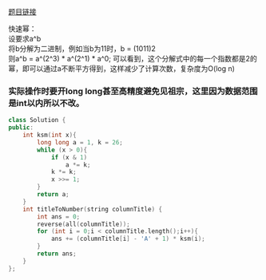 [题目链接](https://leetcode-cn.com/problems/excel-sheet-column-number/)  

快速幂：  
设要求a^b  
将b分解为二进制，例如当b为11时，b = (1011)2  
则a^b = a^(2^3) * a^(2^1) * a^0;
可以看到，这个分解式中的每一个指数都是2的幂，即可以通过a不断平方得到，这样减少了计算次数，复杂度为O(log n)  

### 实际操作时要开long long甚至高精度避免见祖宗，这里因为数据范围是int以内所以不改。
```cpp
class Solution {
public:
    int ksm(int x){
        long long a = 1, k = 26;
        while (x > 0){
            if (x & 1)
                a *= k;
            k *= k;
            x >>= 1;
        }
        return a;
    }
    int titleToNumber(string columnTitle) {
        int ans = 0;
        reverse(all(columnTitle));
        for (int i = 0;i < columnTitle.length();i++){
            ans += (columnTitle[i] - 'A' + 1) * ksm(i);
        }
        return ans;
    }
};
```
